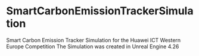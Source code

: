 # SmartCarbonEmissionTrackerSimulation
Smart Carbon Emission Tracker Simulation for the Huawei ICT Western Europe Competition
The Simulation was created in Unreal Engine 4.26
